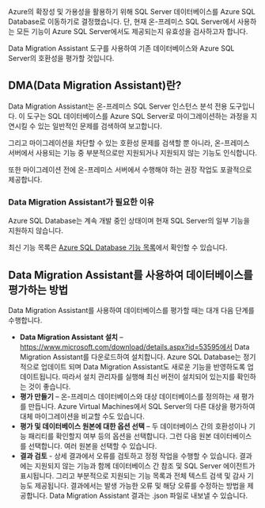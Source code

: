 Azure의 확장성 및 가용성을 활용하기 위해 SQL Server 데이터베이스를 Azure SQL Database로 이동하기로 결정했습니다. 단, 현재 온-프레미스 SQL Server에서 사용하는 모든 기능이 Azure SQL Server에서도 제공되는지 유효성을 검사하고자 합니다.

Data Migration Assistant 도구를 사용하여 기존 데이터베이스와 Azure SQL Server의 호환성을 평가할 것입니다.

## <a name="what-is-the-data-migration-assistant-dma"></a>DMA(Data Migration Assistant)란?

Data Migration Assistant는 온-프레미스 SQL Server 인스턴스 분석 전용 도구입니다. 이 도구는 SQL 데이터베이스를 Azure SQL Server로 마이그레이션하는 과정을 지연시킬 수 있는 일반적인 문제를 검색하여 보고합니다.

그리고 마이그레이션을 차단할 수 있는 호환성 문제를 검색할 뿐 아니라, 온-프레미스 서버에서 사용되는 기능 중 부분적으로만 지원되거나 지원되지 않는 기능도 인식합니다.

또한 마이그레이션 전에 온-프레미스 서버에서 수행해야 하는 권장 작업도 포괄적으로 제공합니다.

### <a name="why-do-you-need-data-migration-assistant"></a>Data Migration Assistant가 필요한 이유

Azure SQL Database는 계속 개발 중인 상태이며 현재 SQL Server의 일부 기능을 지원하지 않습니다.

최신 기능 목록은 [Azure SQL Database 기능 목록](https://docs.microsoft.com/azure/sql-database/sql-database-features)에서 확인할 수 있습니다.

## <a name="how-to-assess-your-database-using-data-migration-assistant"></a>Data Migration Assistant를 사용하여 데이터베이스를 평가하는 방법

Data Migration Assistant를 사용하여 데이터베이스를 평가할 때는 대개 다음 단계를 수행합니다.

- **Data Migration Assistant 설치** – https://www.microsoft.com/download/details.aspx?id=53595에서 Data Migration Assistant를 다운로드하여 설치합니다. Azure SQL Database는 정기적으로 업데이트 되며 Data Migration Assistant도 새로운 기능을 반영하도록 업데이트됩니다. 따라서 설치 관리자를 실행해 최신 버전이 설치되어 있는지를 확인하는 것이 좋습니다.
- **평가 만들기** – 온-프레미스 데이터베이스와 대상 데이터베이스를 정의하는 새 평가를 만듭니다. Azure Virtual Machines에서 SQL Server의 다른 대상을 평가하여 대체 마이그레이션을 비교할 수도 있습니다.
- **평가 및 데이터베이스 원본에 대한 옵션 선택** – 두 데이터베이스 간의 호환성이나 기능 패리티를 확인할지 여부 등의 옵션을 선택합니다. 그런 다음 원본 데이터베이스를 선택합니다. 여러 원본을 선택할 수 있습니다.
- **결과 검토** - 상세 결과에서 오류를 검토하고 정정 작업을 수행할 수 있습니다. 결과에는 지원되지 않는 기능과 함께 데이터베이스 간 참조 및 SQL Server 에이전트가 표시됩니다. 그리고 부분적으로 지원되는 기능 목록과 전체 텍스트 검색 및 감사 기능도 제공됩니다. 결과에서는 발생 가능한 오류 및 해당 오류를 수정하는 방법을 제공합니다. Data Migration Assistant 결과는 .json 파일로 내보낼 수 있습니다.
